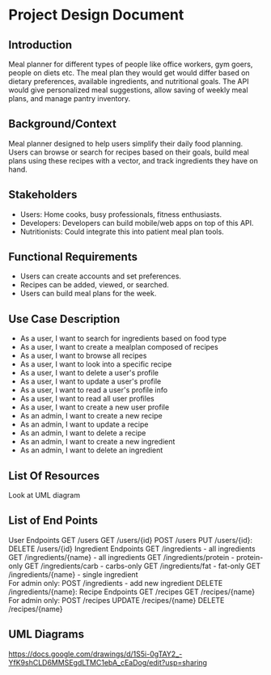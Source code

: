 # Project Design Document

## Introduction
Meal planner for different types of people like office workers, gym goers, people on diets etc.
The meal plan they would get would differ based on dietary preferences, available ingredients, and nutritional goals.
The API would give personalized meal suggestions, allow saving of weekly meal plans, and manage pantry inventory.

## Background/Context
Meal planner designed to help users simplify their daily food planning. Users can browse or search for recipes based on their goals, build meal plans using these recipes with a vector, and track ingredients they have on hand.

## Stakeholders
- Users: Home cooks, busy professionals, fitness enthusiasts.
- Developers: Developers can build mobile/web apps on top of this API.
- Nutritionists: Could integrate this into patient meal plan tools.

## Functional Requirements
- Users can create accounts and set preferences.
- Recipes can be added, viewed, or searched.
- Users can build meal plans for the week.


## Use Case Description
- As a user, I want to search for ingredients based on food type
- As a user, I want to create a mealplan composed of recipes
- As a user, I want to browse all recipes
- As a user, I want to look into a specific recipe
- As a user, I want to delete a user's profile
- As a user, I want to update a user's profile
- As a user, I want to read a user's profile info
- As a user, I want to read all user profiles
- As a user, I want to create a new user profile
- As an admin, I want to create a new recipe
- As an admin, I want to update a recipe
- As an admin, I want to delete a recipe
- As an admin, I want to create a new ingredient
- As an admin, I want to delete an ingredient

## List Of Resources
Look at UML diagram

## List of End Points
User Endpoints
    GET /users
    GET /users/{id}
    POST /users
    PUT /users/{id}:
    DELETE /users/{id}
Ingredient Endpoints
    GET /ingredients - all ingredients
    GET /ingredients/{name} - all ingredients
    GET /ingredients/protein - protein-only
    GET /ingredients/carb - carbs-only
    GET /ingredients/fat - fat-only
    GET /ingredients/{name} - single ingredient    
For admin only:
        POST /ingredients - add new ingredient
        DELETE /ingredients/{name}:
Recipe Endpoints
    GET /recipes
    GET /recipes/{name}
For admin only:
        POST /recipes
        UPDATE /recipes/{name}
        DELETE /recipes/{name}


## UML Diagrams
https://docs.google.com/drawings/d/1S5i-0gTAY2_-YfK9shCLD6MMSEgdLTMC1ebA_cEaDog/edit?usp=sharing

